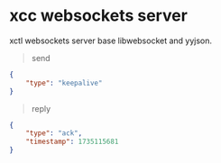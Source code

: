 # xcc websockets server
xctl websockets server base libwebsocket and yyjson.

> send
```json
{
    "type": "keepalive"
}
```
> reply
```json
{
    "type": "ack",
    "timestamp": 1735115681
}
```
